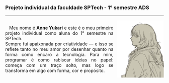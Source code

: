 
### Projeto individual da faculdade SPTech - 1° semestre ADS
---
<div style="display: flex; align-items: center;">
  <p style="text-align: justify; width: 500px;">
    &nbsp;&nbsp; Meu nome é <b>Anne Yukari</b> e este é o meu primeiro projeto individual como aluna do 1° semestre na SPTech. <br>
    Sempre fui apaixonada por criatividade — e isso se reflete tanto no meu amor por desenhar quanto na forma como encaro a tecnologia. Para mim, programar é como rabiscar ideias no papel: começa com um traço solto, mas logo se transforma em algo com forma, cor e propósito. 
  </p>
  <img style="margin-left: 10px" src="image/gif.gif" alt="Minha imagem" width="150">
</div>

